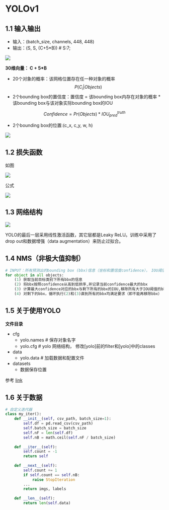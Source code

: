 # YOLOv1

## 1.1 输入输出

- 输入：(batch_size, channels, 448, 448)
- 输出：(S, S, (C+5*B)) # S:7; 

![](https://pic4.zhimg.com/80/v2-33df11dea3ad6ba31fccb709f26fc1d3_720w.jpg)

**30维向量： C + 5*B**

- 20个对象的概率：该网格位置存在任一种对象的概率
$$
P(C_i | Objects)
$$
-  2个bounding box的置信度：置信度 = 该bounding box内存在对象的概率 * 该bounding box与该对象实际bounding box的IOU

$$
Confidence = Pr(Objects) * IOU^{truth}_{pred}
$$

-  2个bounding box的位置:(c_x, c_y, w, h)

![](https://pic1.zhimg.com/80/v2-6c421d06d70a1906b12ca057dfa92d0c_720w.jpg)

## 1.2 损失函数

如图

![](https://pic4.zhimg.com/80/v2-b5dcfc68cab66010a12fb375fcc1ea5b_720w.jpg)

公式

![](https://pic1.zhimg.com/80/v2-e09d0d22173276a231c310d93617fc24_720w.jpg)

## 1.3 网络结构

![](https://www.maskaravivek.com/post/yolov1/featured_hu2959f475cef1ef9098f72ca1a1294bd8_186245_720x0_resize_lanczos_2.png)

YOLO的最后一层采用线性激活函数，其它层都是Leaky ReLU。训练中采用了drop out和数据增强（data augmentation）来防止过拟合。

## 1.4 NMS（非极大值抑制）



```python
# INPUT：所有预测出的bounding box (bbx)信息（坐标和置信度confidence），　IOU阈值（大于该阈值的bbx将被移除）
for object in all objects:
	(1) 获取当前目标类别下所有bbx的信息
	(2) 将bbx按照confidence从高到低排序,并记录当前confidence最大的bbx
	(3) 计算最大confidence对应的bbx与剩下所有的bbx的IOU,移除所有大于IOU阈值的bbx
	(4) 对剩下的bbx，循环执行(2)和(3)直到所有的bbx均满足要求（即不能再移除bbx）

```



## 1.5 关于使用YOLO

**文件目录**

- cfg
  - yolo.names # 保存对象名字
  - yolo.cfg # yolo 网络结构， 修改[yolo]前的filter和]yolo]中的classes
- data
  - yolo.data # 加载数据和配置文件
- datasets
  - 数据保存位置

 

参考 [link](https://github.com/ultralytics/yolov3/wiki/Train-Custom-Data)



## 1.6 关于数据

```python
# 自定义迭代器
class my_iter():
    def __init__(self, csv_path, batch_size=1):
        self.df = pd.read_csv(csv_path)
        self.batch_size = batch_size
        self.nF = len(self.df)
        self.nB = math.ceil(self.nF / batch_size)
        
    def __iter__(self):
        self.count = -1
        return self
    
    def __next__(self):
    	self.count += 1
        if self.count == self.nB:
			raise StopIteration
        ...
        return imgs, labels
        
    def __len__(self):
        return len(self.data)
```

